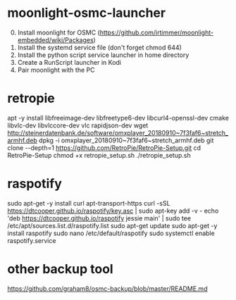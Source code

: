 # moonlight-osmc-launcher
0. Install moonlight for OSMC (https://github.com/irtimmer/moonlight-embedded/wiki/Packages)
1. Install the systemd service file (don't forget chmod 644)
2. Install the python script service launcher in home directory
3. Create a RunScript launcher in Kodi
4. Pair moonlight with the PC

# retropie
apt -y install libfreeimage-dev libfreetype6-dev libcurl4-openssl-dev cmake libvlc-dev libvlccore-dev vlc rapidjson-dev
wget http://steinerdatenbank.de/software/omxplayer_20180910~7f3faf6~stretch_armhf.deb
dpkg -i omxplayer_20180910~7f3faf6~stretch_armhf.deb
git clone --depth=1 https://github.com/RetroPie/RetroPie-Setup.git
cd RetroPie-Setup
chmod +x retropie_setup.sh
./retropie_setup.sh

# raspotify
sudo apt-get -y install curl apt-transport-https
curl -sSL https://dtcooper.github.io/raspotify/key.asc | sudo apt-key add -v -
echo 'deb https://dtcooper.github.io/raspotify jessie main' | sudo tee /etc/apt/sources.list.d/raspotify.list
sudo apt-get update
sudo apt-get -y install raspotify
sudo nano /etc/default/raspotify
sudo systemctl enable raspotify.service

# other backup tool
https://github.com/graham8/osmc-backup/blob/master/README.md
